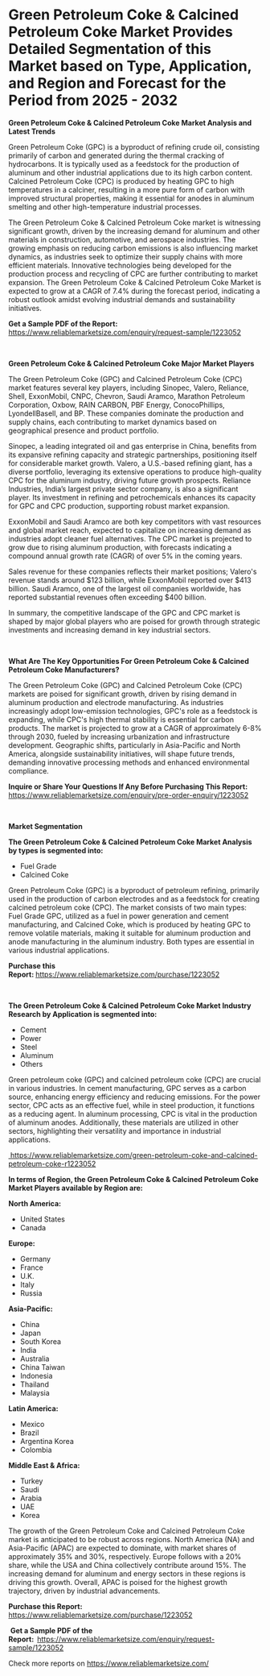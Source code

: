 <p><h1>Green Petroleum Coke & Calcined Petroleum Coke Market Provides Detailed Segmentation of this Market based on Type, Application, and Region and Forecast for the Period from 2025 - 2032</h1></p><p><strong>Green Petroleum Coke & Calcined Petroleum Coke Market Analysis and Latest Trends</strong></p>
<p><p>Green Petroleum Coke (GPC) is a byproduct of refining crude oil, consisting primarily of carbon and generated during the thermal cracking of hydrocarbons. It is typically used as a feedstock for the production of aluminum and other industrial applications due to its high carbon content. Calcined Petroleum Coke (CPC) is produced by heating GPC to high temperatures in a calciner, resulting in a more pure form of carbon with improved structural properties, making it essential for anodes in aluminum smelting and other high-temperature industrial processes.</p><p>The Green Petroleum Coke & Calcined Petroleum Coke market is witnessing significant growth, driven by the increasing demand for aluminum and other materials in construction, automotive, and aerospace industries. The growing emphasis on reducing carbon emissions is also influencing market dynamics, as industries seek to optimize their supply chains with more efficient materials. Innovative technologies being developed for the production process and recycling of CPC are further contributing to market expansion. The Green Petroleum Coke & Calcined Petroleum Coke Market is expected to grow at a CAGR of 7.4% during the forecast period, indicating a robust outlook amidst evolving industrial demands and sustainability initiatives.</p></p>
<p><strong>Get a Sample PDF of the Report:&nbsp;</strong> <a href="https://www.reliablemarketsize.com/enquiry/request-sample/1223052?utm_campaign=3460&utm_medium=2&utm_source=Github&utm_content=ia&utm_term=04042025&utm_id=green-petroleum-coke-calcined-petroleum-coke">https://www.reliablemarketsize.com/enquiry/request-sample/1223052</a></p>
<p>&nbsp;</p>
<p><strong>Green Petroleum Coke & Calcined Petroleum Coke Major Market Players</strong></p>
<p><p>The Green Petroleum Coke (GPC) and Calcined Petroleum Coke (CPC) market features several key players, including Sinopec, Valero, Reliance, Shell, ExxonMobil, CNPC, Chevron, Saudi Aramco, Marathon Petroleum Corporation, Oxbow, RAIN CARBON, PBF Energy, ConocoPhillips, LyondellBasell, and BP. These companies dominate the production and supply chains, each contributing to market dynamics based on geographical presence and product portfolio.</p><p>Sinopec, a leading integrated oil and gas enterprise in China, benefits from its expansive refining capacity and strategic partnerships, positioning itself for considerable market growth. Valero, a U.S.-based refining giant, has a diverse portfolio, leveraging its extensive operations to produce high-quality CPC for the aluminum industry, driving future growth prospects. Reliance Industries, India’s largest private sector company, is also a significant player. Its investment in refining and petrochemicals enhances its capacity for GPC and CPC production, supporting robust market expansion.</p><p>ExxonMobil and Saudi Aramco are both key competitors with vast resources and global market reach, expected to capitalize on increasing demand as industries adopt cleaner fuel alternatives. The CPC market is projected to grow due to rising aluminum production, with forecasts indicating a compound annual growth rate (CAGR) of over 5% in the coming years.</p><p>Sales revenue for these companies reflects their market positions; Valero's revenue stands around $123 billion, while ExxonMobil reported over $413 billion. Saudi Aramco, one of the largest oil companies worldwide, has reported substantial revenues often exceeding $400 billion.</p><p>In summary, the competitive landscape of the GPC and CPC market is shaped by major global players who are poised for growth through strategic investments and increasing demand in key industrial sectors.</p></p>
<p>&nbsp;</p>
<p><strong>What Are The Key Opportunities For Green Petroleum Coke & Calcined Petroleum Coke Manufacturers?</strong></p>
<p><p>The Green Petroleum Coke (GPC) and Calcined Petroleum Coke (CPC) markets are poised for significant growth, driven by rising demand in aluminum production and electrode manufacturing. As industries increasingly adopt low-emission technologies, GPC's role as a feedstock is expanding, while CPC's high thermal stability is essential for carbon products. The market is projected to grow at a CAGR of approximately 6-8% through 2030, fueled by increasing urbanization and infrastructure development. Geographic shifts, particularly in Asia-Pacific and North America, alongside sustainability initiatives, will shape future trends, demanding innovative processing methods and enhanced environmental compliance.</p></p>
<p><strong>Inquire or Share Your Questions If Any Before Purchasing This Report:</strong> <a href="https://www.reliablemarketsize.com/enquiry/pre-order-enquiry/1223052?utm_campaign=3460&utm_medium=2&utm_source=Github&utm_content=ia&utm_term=04042025&utm_id=green-petroleum-coke-calcined-petroleum-coke">https://www.reliablemarketsize.com/enquiry/pre-order-enquiry/1223052</a></p>
<p>&nbsp;</p>
<p><strong>Market Segmentation</strong></p>
<p><strong>The Green Petroleum Coke & Calcined Petroleum Coke Market Analysis by types is segmented into:</strong></p>
<p><ul><li>Fuel Grade</li><li>Calcined Coke</li></ul></p>
<p><p>Green Petroleum Coke (GPC) is a byproduct of petroleum refining, primarily used in the production of carbon electrodes and as a feedstock for creating calcined petroleum coke (CPC). The market consists of two main types: Fuel Grade GPC, utilized as a fuel in power generation and cement manufacturing, and Calcined Coke, which is produced by heating GPC to remove volatile materials, making it suitable for aluminum production and anode manufacturing in the aluminum industry. Both types are essential in various industrial applications.</p></p>
<p><strong>Purchase this Report:&nbsp;</strong><a href="https://www.reliablemarketsize.com/purchase/1223052?utm_campaign=3460&utm_medium=2&utm_source=Github&utm_content=ia&utm_term=04042025&utm_id=green-petroleum-coke-calcined-petroleum-coke">https://www.reliablemarketsize.com/purchase/1223052</a></p>
<p>&nbsp;</p>
<p><strong>The Green Petroleum Coke & Calcined Petroleum Coke Market Industry Research by Application is segmented into:</strong></p>
<p><ul><li>Cement</li><li>Power</li><li>Steel</li><li>Aluminum</li><li>Others</li></ul></p>
<p><p>Green petroleum coke (GPC) and calcined petroleum coke (CPC) are crucial in various industries. In cement manufacturing, GPC serves as a carbon source, enhancing energy efficiency and reducing emissions. For the power sector, CPC acts as an effective fuel, while in steel production, it functions as a reducing agent. In aluminum processing, CPC is vital in the production of aluminum anodes. Additionally, these materials are utilized in other sectors, highlighting their versatility and importance in industrial applications.</p></p>
<p><a href="https://www.reliablemarketsize.com/green-petroleum-coke-and-calcined-petroleum-coke-r1223052?utm_campaign=3460&utm_medium=2&utm_source=Github&utm_content=ia&utm_term=04042025&utm_id=green-petroleum-coke-calcined-petroleum-coke">&nbsp;https://www.reliablemarketsize.com/green-petroleum-coke-and-calcined-petroleum-coke-r1223052</a></p>
<p><strong>In terms of Region, the Green Petroleum Coke & Calcined Petroleum Coke Market Players available by Region are:</strong></p>
<p>
    <p> <strong> North America: </strong>
        <ul>
            <li>United States</li>
            <li>Canada</li>
        </ul>
        </p> 
    <p> <strong> Europe: </strong>
        <ul>
            <li>Germany</li>
            <li>France</li>
            <li>U.K.</li>
            <li>Italy</li>
            <li>Russia</li>
        </ul>
        </p> 
    <p> <strong> Asia-Pacific: </strong>
        <ul>
            <li>China</li>
            <li>Japan</li>
            <li>South Korea</li>
            <li>India</li>
            <li>Australia</li>
            <li>China Taiwan</li>
            <li>Indonesia</li>
            <li>Thailand</li>
            <li>Malaysia</li>
        </ul>
        </p> 
    <p> <strong> Latin America: </strong>
        <ul>
            <li>Mexico</li>
            <li>Brazil</li>
            <li>Argentina Korea</li>
            <li>Colombia</li>
        </ul>
        </p> 
    <p> <strong> Middle East & Africa: </strong>
        <ul>
            <li>Turkey</li>
            <li>Saudi</li>
            <li>Arabia</li>
            <li>UAE</li>
            <li>Korea</li>
        </ul>
    </p>
    </p>
<p><p>The growth of the Green Petroleum Coke and Calcined Petroleum Coke market is anticipated to be robust across regions. North America (NA) and Asia-Pacific (APAC) are expected to dominate, with market shares of approximately 35% and 30%, respectively. Europe follows with a 20% share, while the USA and China collectively contribute around 15%. The increasing demand for aluminum and energy sectors in these regions is driving this growth. Overall, APAC is poised for the highest growth trajectory, driven by industrial advancements.</p></p>
<p><strong>Purchase this Report: </strong><a href="https://www.reliablemarketsize.com/purchase/1223052?utm_campaign=3460&utm_medium=2&utm_source=Github&utm_content=ia&utm_term=04042025&utm_id=green-petroleum-coke-calcined-petroleum-coke">https://www.reliablemarketsize.com/purchase/1223052</a></p>
<p>&nbsp;<strong>Get a Sample PDF of the Report:&nbsp;&nbsp;</strong><a href="https://www.reliablemarketsize.com/enquiry/request-sample/1223052?utm_campaign=3460&utm_medium=2&utm_source=Github&utm_content=ia&utm_term=04042025&utm_id=green-petroleum-coke-calcined-petroleum-coke">https://www.reliablemarketsize.com/enquiry/request-sample/1223052</a></p>
<p><strong></strong></p>
<p>Check more reports on <a href="https://www.reliablemarketsize.com/?utm_campaign=3460&utm_medium=2&utm_source=Github&utm_content=ia&utm_term=04042025&utm_id=green-petroleum-coke-calcined-petroleum-coke">https://www.reliablemarketsize.com/</a></p>